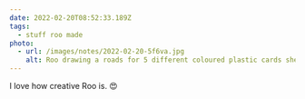 ```yaml
---
date: 2022-02-20T08:52:33.189Z
tags:
  - stuff roo made
photo:
  - url: /images/notes/2022-02-20-5f6va.jpg
    alt: Roo drawing a roads for 5 different coloured plastic cards she's placed on the paper
---
```

I love how creative Roo is. 😍
